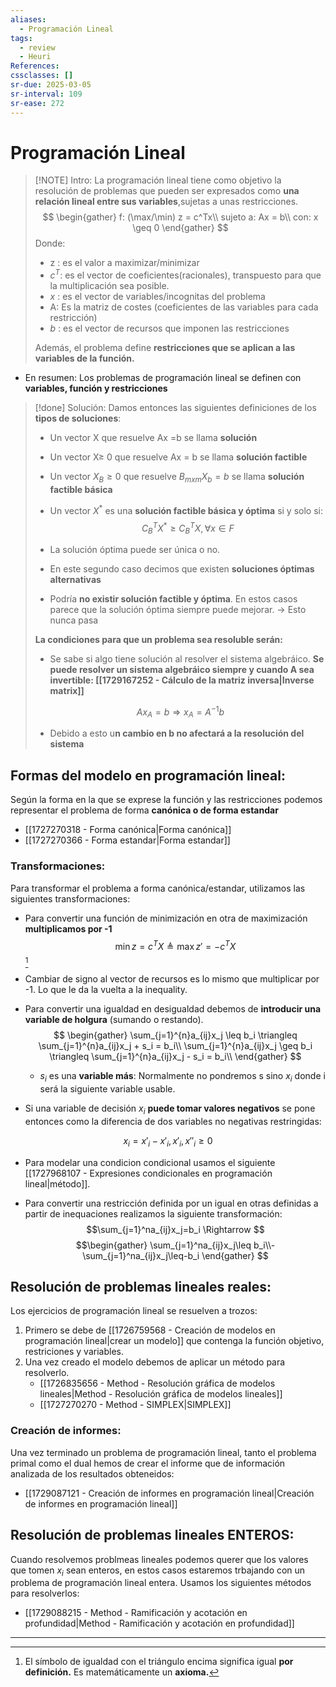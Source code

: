 ```yaml
---
aliases:
  - Programación Lineal
tags:
  - review
  - Heuri
References: 
cssclasses: []
sr-due: 2025-03-05
sr-interval: 109
sr-ease: 272
---
```

# Programación Lineal

> [!NOTE] Intro:
> La programación lineal tiene como objetivo la resolución de problemas que pueden ser expresados como **una relación lineal entre sus variables**,sujetas a unas restricciones. 
> $$
> \begin{gather}
> f: (\max/\min) z = c^Tx\\
> sujeto a: Ax = b\\ 
> con: x \geq 0
\end{gather}
> $$
> Donde: 
> + z : es el valor a maximizar/minimizar
> + $c^T$: es el vector de coeficientes(racionales), transpuesto para que la multiplicación sea posible.
> + $x$ : es el vector de variables/incognitas del problema
> + A: Es la matriz de costes (coeficientes de las variables para cada restricción)
> + $b$ : es el vector de recursos que imponen las restricciones
>
>Además, el problema define **restricciones que se aplican a las variables de la función.**

+ En resumen: Los problemas de programación lineal se definen con **variables, función y restricciones**


> [!done] Solución:
> Damos entonces las siguientes definiciones de los **tipos de soluciones**:
> 
> + Un vector X que resuelve Ax =b se llama **solución**
> + Un vector X≥ 0 que resuelve Ax = b se llama **solución factible**
> + Un vector $X_B \geq 0$ que resuelve $B_{mxm} X_b = b$ se llama **solución factible básica**
> +  Un vector $X^*$ es una **solución factible básica y óptima** si y solo si:
> 		$$C_B^TX^* \geq C_B^TX, \forall x \in F$$
> 
>+ La solución óptima puede ser única o no. 
>+ En este segundo caso decimos que existen **soluciones óptimas alternativas**
>+ Podría **no existir solución factible y óptima**. En estos casos parece que la solución óptima siempre puede mejorar. → Esto nunca pasa
>
>**La condiciones para que un problema sea resoluble serán:**
>+ Se sabe si algo tiene solución al resolver el sistema algebráico. **Se puede resolver un sistema algebráico siempre y cuando A sea invertible: [[1729167252 - Cálculo de la matriz inversa|Inverse matrix]]**
>
>$$
>Ax_A = b \Rightarrow x_A= A^{-1}b
>$$
>
> + Debido  a esto u**n cambio en b no afectará a la resolución del sistema**

## Formas del modelo en programación lineal:
Según la forma en la que se exprese la función y las restricciones podemos representar el problema de forma **canónica o de forma estandar**
+ [[1727270318 - Forma canónica|Forma canónica]]
+ [[1727270366 - Forma estandar|Forma estandar]]

### Transformaciones:
Para transformar el problema a forma canónica/estandar, utilizamos las siguientes transformaciones:

+ Para convertir una función de minimización en otra de maximización **multiplicamos por -1**
$$
\min z = c^TX \triangleq \max z' = -c^TX
$$[^1]


+ Cambiar de signo al vector de recursos es lo mismo que multiplicar por -1. Lo que le da la vuelta a la inequality.
+ Para convertir una igualdad en desigualdad debemos de **introducir una variable de holgura** (sumando o restando).
$$
\begin{gather}
\sum_{j=1}^{n}a_{ij}x_j \leq b_i  \triangleq \sum_{j=1}^{n}a_{ij}x_j + s_i = b_i\\
\sum_{j=1}^{n}a_{ij}x_j \geq b_i  \triangleq \sum_{j=1}^{n}a_{ij}x_j - s_i = b_i\\
\end{gather}
$$
	+ $s_i$ es una **variable más**: Normalmente no pondremos s sino $x_i$ donde i será la siguiente variable usable. 

+ Si una variable de decisión $x_i$ **puede tomar valores negativos** se pone entonces como la diferencia de dos variables no negativas restringidas: 

$$
x_i = x'_i − x'_i , x'_i , x ''_i ≥ 0
$$
+ Para modelar una condicion condicional usamos el siguiente [[1727968107 - Expresiones condicionales en programación lineal|método]].

+ Para convertir una restricción definida por un igual en otras definidas a partir de inequaciones realizamos la siguiente transformación:
  $$\sum_{j=1}^na_{ij}x_j=b_i \Rightarrow $$
  $$\begin{gather}
\sum_{j=1}^na_{ij}x_j\leq b_i\\-\sum_{j=1}^na_{ij}x_j\leq-b_i
\end{gather}
$$

  
## Resolución de problemas lineales reales: 
Los ejercicios de programación lineal se resuelven a trozos:
1. Primero se debe de [[1726759568 - Creación de modelos en programación lineal|crear un modelo]] que contenga la función objetivo, restriciones y variables. 
2. Una vez creado el modelo debemos de aplicar un método para resolverlo. 
	+ [[1726835656 - Method - Resolución gráfica de modelos lineales|Method - Resolución gráfica de modelos lineales]]
	+ [[1727270270 - Method - SIMPLEX|SIMPLEX]]

### Creación de informes: 
Una vez terminado un problema de programación lineal, tanto el problema primal como el dual hemos de crear el informe que de información analizada de los resultados obteneidos: 
+ [[1729087121 - Creación de informes en programación lineal|Creación de informes en programación lineal]]

## Resolución de problemas lineales ENTEROS:
Cuando resolvemos problmeas lineales podemos querer que los valores que tomen $x_i$ sean enteros, en estos casos estaremos trbajando con un problema de programación lineal entera. Usamos los siguientes métodos para resolverlos: 
+ [[1729088215 - Method - Ramificación y acotación en profundidad|Method - Ramificación y acotación en profundidad]]
******
[^1]: El símbolo de igualdad con el triángulo encima significa igual **por definición.** Es matemáticamente un **axioma.**